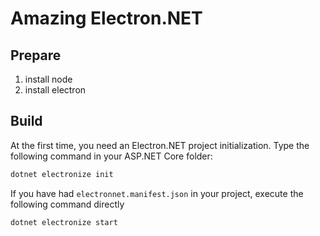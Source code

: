 # Amazing Electron.NET

## Prepare

1. install node
1. install electron

## Build

At the first time, you need an Electron.NET project initialization. Type the following command in your ASP.NET Core folder:

``` bash
dotnet electronize init
```

If you have had `electronnet.manifest.json` in your project, execute the  following command directly

``` bash
dotnet electronize start
```